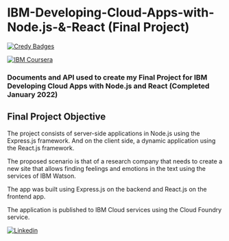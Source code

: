 # IBM-Developing-Cloud-Apps-with-Node.js-&-React (Final Project)              

[![Credy Badges](https://images.credly.com/size/110x110/images/73c1a67e-b3e8-44f1-a049-a91532e4f19c/Developing_Cloud_Apps_with_Node.js_and_React.png)](https://www.credly.com/users/rauljrz)

[![IBM Coursera](https://d3njjcbhbojbot.cloudfront.net/api/utilities/v1/imageproxy/https://d2j5ihb19pt1hq.cloudfront.net/certificates/cert-specialization.png?auto=format%2Ccompress&dpr=1&w=&h=120)](https://coursera.org/share/d6e4fc8849027aee0114f6fcefd038dd)


### Documents and API used to create my Final Project for IBM Developing Cloud Apps with Node.js and React (Completed January 2022)

## Final Project Objective
The project consists of server-side applications in Node.js using the Express.js framework. And on the client side, a dynamic application using the React.js framework.

The proposed scenario is that of a research company that needs to create a new site that allows finding feelings and emotions in the text using the services of IBM Watson.

The app was built using Express.js on the backend and React.js on the frontend app.

The application is published to IBM Cloud services using the Cloud Foundry service.





[![Linkedin](https://content.linkedin.com/content/dam/me/business/en-us/amp/brand-site/v2/bg/LI-Bug.svg.original.svg)](https://www.linkedin.com/in/rauljrz/)
